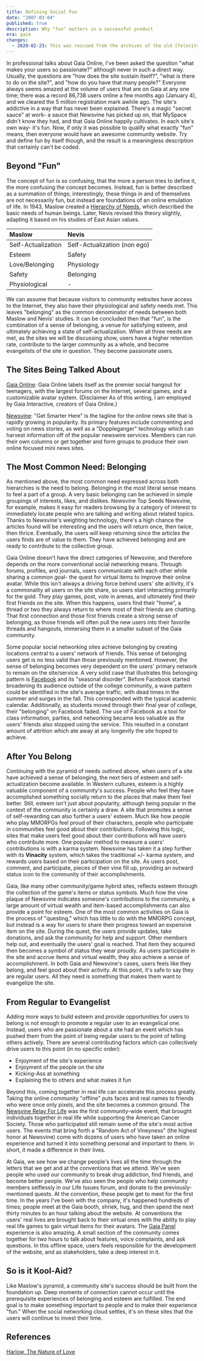 ```yaml
---
title: Defining Social Fun
date: "2007-03-04"
published: true
description: Why "fun" matters in a successful product
era: gaia
changes:
  - 2020-02-23: This was rescued from the archives of the old [felocity.org](https://web.archive.org/web/20070724041038/http://www.felocity.org/blog/article/defining_social_fun/) site.
---
```


In professional talks about Gaia Online, I've been asked the question "what makes your users so passionate?" although never in such a direct way. Usually, the questions are "how does the site sustain itself?", "what is there to do on the site?", and "how do you have that many people?" Everyone always seems amazed at the volume of users that are on Gaia at any one time; there was a record 86,738 users online a few months ago (January 4), and we cleared the 5 million registration mark awhile ago. The site's addictive in a way that has never been explained. There's a magic "secret sauce" at work- a sauce that Newsvine has picked up on, that MySpace didn't know they had, and that Gaia Online happily cultivates. In each site's own way- it's fun. Now, if only it was possible to qualify what exactly "fun" means, then everyone would have an awesome community website. Try and define fun by itself though, and the result is a meaningless description that certainly can't be coded.

## Beyond "Fun"

The concept of fun is so confusing, that the more a person tries to define it, the more confusing the concept becomes. Instead, fun is better described as a summation of things; interestingly, these things in and of themselves are not necessarily fun, but instead are foundations of an online emulation of life. In 1943, Maslow created a [Hierarchy of Needs](https://web.archive.org/web/20070724041038/http://en.wikipedia.org/wiki/Maslow's_hierarchy_of_needs), which described the basic needs of human beings. Later, Nevis revised this theory slightly, adapting it based on his studies of East Asian values.

| Maslow             | Nevis                        |
| :----------------- | :--------------------------- |
| Self-Actualization | Self-Actualization (non ego) |
| Esteem             | Safety                       |
| Love/Belonging     | Physiology                   |
| Safety             | Belonging                    |
| Physiological      | -                            |

We can assume that because visitors to community websites have access to the Internet, they also have their physiological and safety needs met. This leaves "belonging" as the common denominator of needs between both Maslow and Nevis' studies. It can be concluded then that "fun", is the combination of a sense of belonging, a venue for satisfying esteem, and ultimately achieving a state of self-actualization. When all three needs are met, as the sites we will be discussing show, users have a higher retention rate, contribute to the larger community as a whole, and become evangelists of the site in question. They become passionate users.

## The Sites Being Talked About

[Gaia Online](https://web.archive.org/web/20070724041038/http://www.gaiaonline.com/): Gaia Online labels itself as the premier social hangout for teenagers, with the largest forums on the Internet, several games, and a customizable avatar system. (Disclaimer As of this writing, I am employed by Gaia Interactive, creators of Gaia Online.)

[Newsvine](https://web.archive.org/web/20070724041038/http://www.newsvine.com/): "Get Smarter Here" is the tagline for the online news site that is rapidly growing in popularity. Its primary features include commenting and voting on news stories, as well as a "Doppleganger" technology which can harvest information off of the popular newswire services. Members can run their own columns or get together and form groups to produce their own online focused mini news sites.

## The Most Common Need: Belonging

As mentioned above, the most common need expressed across both hierarchies is the need to belong. Belonging in the most literal sense means to feel a part of a group. A very basic belonging can be achieved in simple groupings of interests, likes, and dislikes. Newsvine Top Seeds Newsvine, for example, makes it easy for readers browsing by a category of interest to immediately locate people who are talking and writing about related topics. Thanks to Newsvine's weighting technology, there's a high chance the articles found will be interesting and the users will return once, then twice, then thrice. Eventually, the users will keep returning since the articles the users finds are of value to them. They have achieved belonging and are ready to contribute to the collective group.

Gaia Online doesn't have the direct categories of Newsvine, and therefore depends on the more conventional social networking means. Through forums, profiles, and journals, users communicate with each other while sharing a common goal- the quest for virtual items to improve their online avatar. While this isn't always a driving force behind users' site activity, it's a commonality all users on the site share, so users start interacting primarily for the gold. They play games, post, vote in arenas, and ultimately find their first friends on the site. When this happens, users find their "home", a thread or two they always return to where most of their friends are chatting. That first connection and those first friends create a strong sense of belonging, as those friends will often pull the new users into their favorite threads and hangouts, immersing them in a smaller subset of the Gaia community.

Some popular social networking sites achieve belonging by creating locations central to a users' network of friends. This sense of belonging users get is no less valid than those previously mentioned. However, the sense of belonging becomes very dependent on the users' primary network to remain on the site/service. A very solid case that illustrates this belonging pattern is [Facebook](https://web.archive.org/web/20070724041038/http://www.facebook.com/) and its "seasonal disorder". Before Facebook started broadening its audience outside of the college community, a wave pattern could be identified in the site's average traffic, with dead times in the summer and surges in the fall. This corresponded with the typical academic calendar. Additionally, as students moved through their final year of college, their "belonging" on Facebook faded. The use of Facebook as a tool for class information, parties, and networking became less valuable as the users' friends also stopped using the service. This resulted in a constant amount of attrition which ate away at any longevity the site hoped to achieve.

## After You Belong

Continuing with the pyramid of needs outlined above, when users of a site have achieved a sense of belonging, the next tiers of esteem and self-actualization become available. In Western cultures, esteem is a highly valuable component of a community's success. People who feel they have accomplished something socially return to the places that make them feel better. Still, esteem isn't just about popularity, although being popular in the context of the community is certainly a draw. A site that promotes a sense of self-rewarding can also further a users' esteem. Much like how people who play MMORPGs feel proud of their characters, people who participate in communities feel good about their contributions. Following this logic, sites that make users feel good about their contributions will have users who contribute more. One popular method to measure a users' contributions is with a karma system. Newsvine has taken it a step further with its **Vinacity** system, which takes the traditional +/- karma system, and rewards users based on their participation on the site. As users post, comment, and participate, pieces of their vine fill up, providing an outward status icon to the community of their accomplishments.

Gaia, like many other community/game hybrid sites, reflects esteem through the collection of the game's items or status symbols. Much how the vine plaque of Newsvine indicates someone's contributions to the community, a large amount of virtual wealth and item-based accomplishments can also provide a point for esteem. One of the most common activities on Gaia is the process of "questing," which has little to do with the MMORPG concept, but instead is a way for users to share their progress toward an expensive item on the site. During the quest, the users provide updates, take donations, and ask the community for help and support. Other members help out, and eventually the users' goal is reached. That item they acquired then becomes a symbol of status they wear proudly. As users participate in the site and accrue items and virtual wealth, they also achieve a sense of accomplishment. In both Gaia and Newsvine's cases, users feels like they belong, and feel good about their activity. At this point, it's safe to say they are regular users. All they need is something that makes them want to evangelize the site.

## From Regular to Evangelist

Adding more ways to build esteem and provide opportunities for users to belong is not enough to promote a regular user to an evangelical one. Instead, users who are passionate about a site had an event which has pushed them from the point of being regular users to the point of telling others actively. There are several contributing factors which can collectively drive users to this point (in no specific order):

- Enjoyment of the site's experience
- Enjoyment of the people on the site
- Kicking-Ass at something
- Explaining the to others and what makes it fun

Beyond this, coming together in real life can accelerate this process greatly. Taking the online community "offline" puts faces and real names to friends who were once only pixels, and the site becomes a common ground. The [Newsvine Relay For Life](https://web.archive.org/web/20070724041038/http://spring.newsvine.com/_news/2006/05/30/234195-the-first-newsvine-charity-event) was the first community-wide event, that brought individuals together in real life while supporting the American Cancer Society. Those who participated still remain some of the site's most active users. The events that bring forth a "Random Act of Vineyness" (the highest honor at Newsvine) come with dozens of users who have taken an online experience and turned it into something personal and important to them. In short, it made a difference in their lives.

At Gaia, we see how we change people's lives all the time through the letters that we get and at the conventions that we attend. We've seen people who used our community to break drug addiction, find friends, and become better people. We've also seen the people who help community members selflessly in our Life Issues forum, and donate to the previously-mentioned quests. At the convention, these people get to meet for the first time. In the years I've been with the company, it's happened hundreds of times; people meet at the Gaia booth, shriek, hug, and then spend the next thirty minutes to an hour talking about the website. At conventions the users' real lives are brought back to their virtual ones with the ability to play real life games to gain virtual items for their avatars. The [Gaia Panel](https://web.archive.org/web/20070724041038/http://www.youtube.com/watch?v=RZozJ20gZok) experience is also amazing. A small section of the community comes together for two hours to talk about features, voice complaints, and ask questions. In this offline space, users feels responsible for the development of the website, and as stakeholders, take a deep interest in it.

## So is it Kool-Aid?

Like Maslow's pyramid, a community site's success should be built from the foundation up. Deep moments of connection cannot occur until the prerequisite experiences of belonging and esteem are fulfilled. The end goal is to make something important to people and to make their experience "fun." When the social networking cloud settles, it's on these sites that the users will continue to invest their time.

## References

[Harlow, The Nature of Love](https://web.archive.org/web/20070724041038/http://psychclassics.yorku.ca/Harlow/love.htm)
